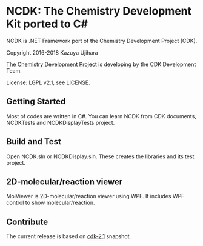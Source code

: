 # NCDK: The Chemistry Development Kit ported to C# 

NCDK is .NET Framework port of the Chemistry Development Project (CDK).

Copyright 2016-2018 Kazuya Ujihara

[The Chemistry Development Project](https://github.com/cdk/cdk) is developing by the CDK Development Team.

License: LGPL v2.1, see LICENSE.

## Getting Started
Most of codes are written in C#. You can learn NCDK from CDK documents, NCDKTests and NCDKDisplayTests project.

## Build and Test
Open NCDK.sln or NCDKDisplay.sln. These creates the libraries and its test project.

## 2D-molecular/reaction viewer  
MolViewer is 2D-molecular/reaction viewer using WPF. It includes WPF control to show molecular/reaction.

## Contribute
The current release is based on [cdk-2.1](https://github.com/cdk/cdk/tree/8781a09925eace145d5c0133ebcdddbefafebb48) snapshot.
